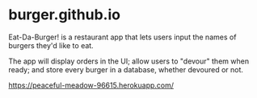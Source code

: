 # burger.github.io

Eat-Da-Burger! is a restaurant app that lets users input the names of burgers they'd like to eat.

The app will display orders in the UI; allow users to "devour" them when ready; and store every burger in a database, whether devoured or not.

https://peaceful-meadow-96615.herokuapp.com/